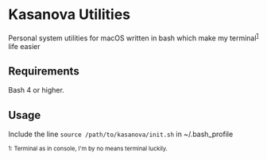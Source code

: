 # Kasanova Utilities

Personal system utilities for macOS written in bash which make my terminal<sup>[1](#note)</sup> life easier

## Requirements

Bash 4 or higher.

## Usage 

Include the line `source /path/to/kasanova/init.sh` in ~/.bash_profile

<sub><a name="note">1</a>: Terminal as in console, I'm by no means terminal luckily.</sub>
